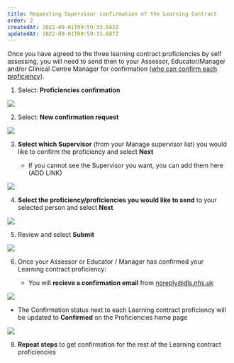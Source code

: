 ```yaml
---
title: Requesting Supervisor confirmation of the Learning Contract​
order: 2
createdAt: 2022-09-01T09:59:33.682Z
updatedAt: 2022-09-01T09:59:33.687Z
---
```

Once you have agreed to the three learning contract proficiencies by self assessing, you will need to send then to your Assessor, Educator/Manager and/or Clinical Centre Manager for confirmation ([who can confirm each proficiency](/user-guide/learner/04-learning-contract)). ​

1. Select: **Proficiencies confirmation​**

![](/img/le-01-request-1.jpg)

2. Select: **New confirmation request​**

![](/img/le-01-request-2.jpg)

3. **Select which Supervisor** (from your Manage supervisor list) you would like to confirm the proficiency and select **Next​** 

   * I﻿f you cannot see the Supervisor you want, you can add them here (ADD LINK)

![](/img/le-01-request-3.jpg)

4. **Select the proficiency/proficiencies you would like to send** to your selected person and select **Next​**

![](/img/le-01-request-4.jpg)

5. Review and select **Submit​**

![](/img/le-01-request-5.jpg)

6. Once your Assessor or Educator / Manager has confirmed your Learning contract proficiency:

   * Y﻿ou will **recieve a confirmation email** from noreply@dls.nhs.uk

![](/img/le-01-contract-5.jpg)



* The Confirmation status next to each Learning contract proficiency will be updated to **Confirmed** ​on the Proficiencies home page

![](/img/le-01-contract-6.jpg)

8. **Repeat steps** to get confirmation for the rest of the Learning contract proficiencies​